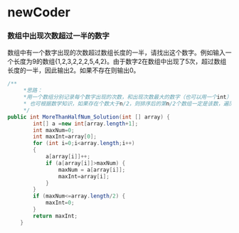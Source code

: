 # newCoder
### 数组中出现次数超过一半的数字

数组中有一个数字出现的次数超过数组长度的一半，请找出这个数字。例如输入一个长度为9的数组{1,2,3,2,2,2,5,4,2}。由于数字2在数组中出现了5次，超过数组长度的一半，因此输出2。如果不存在则输出0。
```java
/**
     *思路：
     *用一个数组分别记录每个数字出现的次数，和出现次数最大的数字（也可以用一个int） 时间复杂度O(n)
     * 也可根据数学知识，如果存在个数大于n/2，则排序后的第n/2个数组一定是该数，遍历数组记录该数出现的个数
     */
public int MoreThanHalfNum_Solution(int [] array) {
        int[] a =new int[array.length+1];
        int maxNum=0;
        int maxInt=array[0];
        for (int i=0;i<array.length;i++)
        {
            a[array[i]]++;
            if (a[array[i]]>maxNum) {
                maxNum = a[array[i]];
                maxInt=array[i];
            }
        }
        if (maxNum<=array.length/2) {
            maxInt=0;
        }
        return maxInt;
    }
```